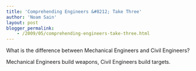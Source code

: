 ```yaml
---
title: 'Comprehending Engineers &#8212; Take Three'
author: 'Noam Sain'
layout: post
blogger_permalink:
    - /2009/05/comprehending-engineers-take-three.html
---
```


What is the difference between Mechanical Engineers and Civil Engineers?

Mechanical Engineers build weapons, Civil Engineers build targets.